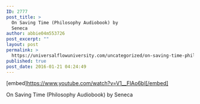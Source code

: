 ```yaml
---
ID: 2777
post_title: >
  On Saving Time (Philosophy Audiobook) by
  Seneca
author: abbie04m553726
post_excerpt: ""
layout: post
permalink: >
  https://universalflowuniversity.com/uncategorized/on-saving-time-philosophy-audiobook-by-seneca/
published: true
post_date: 2016-01-21 04:24:49
---
```

[embed]https://www.youtube.com/watch?v=V1__FlAo6bI[/embed]<br>
<p>On Saving Time (Philosophy Audiobook) by Seneca</p>